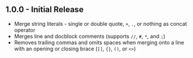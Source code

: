 ## 1.0.0 - Initial Release
- Merge string literals - single or double quote, `+`, `.`, or nothing as concat operator
- Merges line and docblock comments (supports `//`, `#`, `*`, and `;`)
- Removes trailing commas and omits spaces when merging onto a line with an opening or closing brace (`[]`, `{}`, `()`, or `<>`)

